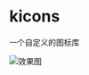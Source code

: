 # kicons

一个自定义的图标库

![效果图](https://github.com/jiangkang/flutter-system/blob/master/captures/packages/IconFont.png)


